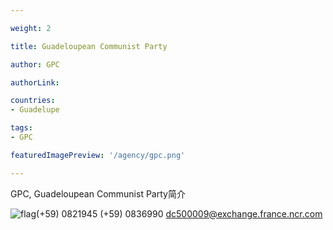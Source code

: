 ```yaml
---

weight: 2

title: Guadeloupean Communist Party

author: GPC

authorLink:  

countries: 
- Guadelupe

tags: 
- GPC

featuredImagePreview: '/agency/gpc.png'

---
```


GPC, Guadeloupean Communist Party简介 

<!--more-->

![flag](/agency/gpc.png)(+59) 0821945 (+59) 0836990 dc500009@exchange.france.ncr.com